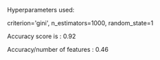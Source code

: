 
Hyperparameters used:

criterion='gini',
n_estimators=1000,
random_state=1

Accuracy score is : 0.92

Accuracy/number of features : 0.46


